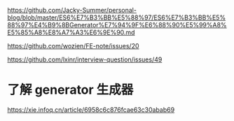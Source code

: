 https://github.com/Jacky-Summer/personal-blog/blob/master/ES6%E7%B3%BB%E5%88%97/ES6%E7%B3%BB%E5%88%97%E4%B9%8BGenerator%E7%94%9F%E6%88%90%E5%99%A8%E5%85%A8%E8%A7%A3%E6%9E%90.md

https://github.com/wozien/FE-note/issues/20

https://github.com/lxinr/interview-question/issues/49

# 了解 generator 生成器

https://xie.infoq.cn/article/6958c6c876fcae63c30abab69